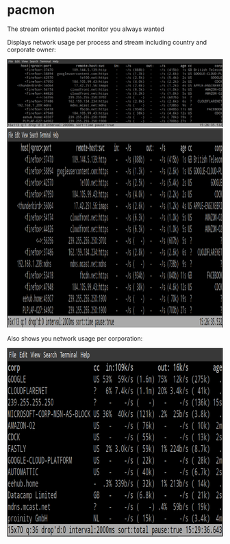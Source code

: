 # pacmon
The stream oriented packet monitor you always wanted

Displays network usage per process and stream including country and corporate owner:

![alt text](https://github.com/turborat/pacmon/blob/main/pacmon.png)
<img src="https://github.com/turborat/pacmon/blob/main/pacmon.png" height="464" width="1476">

Also shows you network usage per corporation:

<img src="https://github.com/turborat/pacmon/blob/main/pacmon_corps.png" height="439" width="915">


